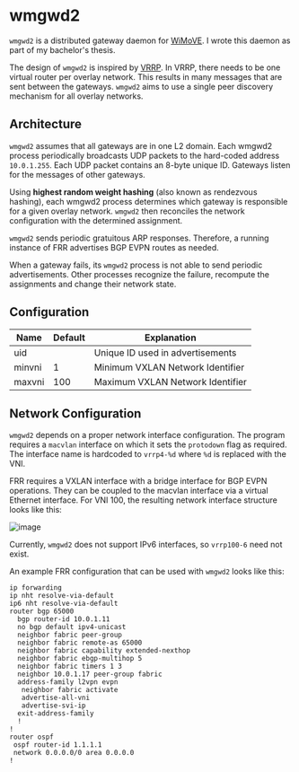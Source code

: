 # wmgwd2

`wmgwd2` is a distributed gateway daemon for [WiMoVE](https://github.com/WiMoVE-OSS).
I wrote this daemon as part of my bachelor's thesis.

The design of `wmgwd2` is inspired by [VRRP](https://datatracker.ietf.org/doc/html/rfc5798).
In VRRP, there needs to be one virtual router per overlay network.
This results in many messages that are sent between the gateways.
`wmgwd2` aims to use a single peer discovery mechanism for all overlay networks.

## Architecture

`wmgwd2` assumes that all gateways are in one L2 domain.
Each wmgwd2 process periodically broadcasts UDP packets to the hard-coded address `10.0.1.255`.
Each UDP packet contains an 8-byte unique ID.
Gateways listen for the messages of other gateways.

Using **highest random weight hashing** (also known as rendezvous hashing), each wmgwd2 process determines which gateway is responsible for a given overlay network.
`wmgwd2` then reconciles the network configuration with the determined assignment.

`wmgwd2` sends periodic gratuitous ARP responses.
Therefore, a running instance of FRR advertises BGP EVPN routes as needed.

When a gateway fails, its `wmgwd2` process is not able to send periodic advertisements.
Other processes recognize the failure, recompute the assignments and change their network state. 

## Configuration

| Name   | Default               | Explanation                                                                |
|--------|-----------------------|----------------------------------------------------------------------------|
| uid    |                       | Unique ID used in advertisements                                           |
| minvni | 1                     | Minimum VXLAN Network Identifier                                           |
| maxvni | 100                   | Maximum VXLAN Network Identifier                                           |

## Network Configuration

`wmgwd2` depends on a proper network interface configuration.
The program requires a `macvlan` interface on which it sets the `protodown` flag as required.
The interface name is hardcoded to `vrrp4-%d` where `%d` is replaced with the VNI. 

FRR requires a VXLAN interface with a bridge interface for BGP EVPN operations.
They can be coupled to the macvlan interface via a virtual Ethernet interface.
For VNI 100, the resulting network interface structure looks like this:

![image](https://github.com/rgwohlbold/wmgwd2/assets/25486288/7e057f1e-d3a9-4ce4-8522-504c07117912)

Currently, `wmgwd2` does not support IPv6 interfaces, so `vrrp100-6` need not exist.

An example FRR configuration that can be used with `wmgwd2` looks like this:

```
ip forwarding
ip nht resolve-via-default
ip6 nht resolve-via-default
router bgp 65000
  bgp router-id 10.0.1.11
  no bgp default ipv4-unicast
  neighbor fabric peer-group
  neighbor fabric remote-as 65000
  neighbor fabric capability extended-nexthop
  neighbor fabric ebgp-multihop 5
  neighbor fabric timers 1 3
  neighbor 10.0.1.17 peer-group fabric
  address-family l2vpn evpn
   neighbor fabric activate
   advertise-all-vni
   advertise-svi-ip
  exit-address-family
  !
!
router ospf
 ospf router-id 1.1.1.1
 network 0.0.0.0/0 area 0.0.0.0
!
```
